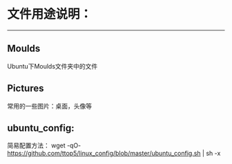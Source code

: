 # 文件用途说明：

---

## Moulds
Ubuntu下Moulds文件夹中的文件

## Pictures
常用的一些图片：桌面，头像等

## ubuntu_config: 
简易配置方法：
wget -qO- https://github.com/ttop5/linux_config/blob/master/ubuntu_config.sh | sh -x
